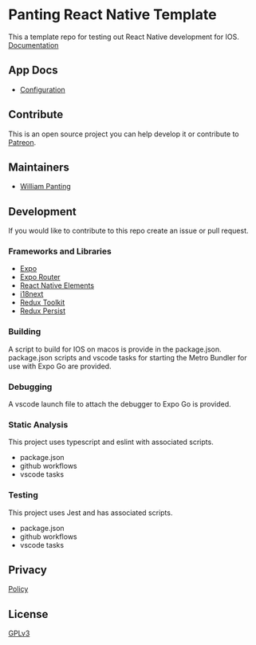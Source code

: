 # Panting React Native Template

This a template repo for testing out React Native development for IOS.
[Documentation](https://willtp87.github.io/panting-react-native-template/)

## App Docs

* [Configuration](./docs/config.md)

## Contribute

This is an open source project you can help develop it or contribute to [Patreon](https://www.patreon.com/WilliamPanting).

## Maintainers

* [William Panting](https://github.com/willtp87)

## Development

If you would like to contribute to this repo create an issue or pull request.

### Frameworks and Libraries

* [Expo](https://expo.dev/)
* [Expo Router](https://docs.expo.dev/router/introduction/)
* [React Native Elements](https://reactnativeelements.com/docs)
* [i18next](https://www.i18next.com/)
* [Redux Toolkit](https://redux-toolkit.js.org/)
* [Redux Persist](https://www.npmjs.com/package/redux-persist)

### Building

A script to build for IOS on macos is provide in the package.json.
package.json scripts and vscode tasks for starting the Metro Bundler for use with Expo Go are provided.

### Debugging

A vscode launch file to attach the debugger to Expo Go is provided.

### Static Analysis

This project uses typescript and eslint with associated scripts.

* package.json
* github workflows
* vscode tasks

### Testing

This project uses Jest and has associated scripts.

* package.json
* github workflows
* vscode tasks

## Privacy

[Policy](./docs/privacyPolicy.md)

## License

[GPLv3](http://www.gnu.org/licenses/gpl-3.0.txt)
